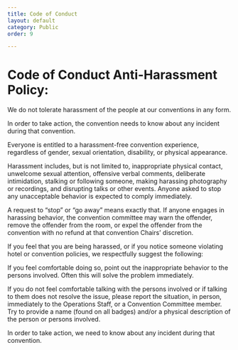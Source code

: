 ```yaml
---
title: Code of Conduct
layout: default
category: Public
order: 9

---
```

# Code of Conduct Anti-Harassment Policy:

We do not tolerate harassment of the people at our conventions in any form.

In order to take action, the convention needs to know about any incident during that convention.

Everyone is entitled to a harassment-free convention experience, regardless of gender, sexual orientation, disability, or physical appearance.

Harassment includes, but is not limited to, inappropriate physical contact, unwelcome sexual attention, offensive verbal comments, deliberate intimidation, stalking or following someone, making harassing photography or recordings, and disrupting talks or other events. Anyone asked to stop any unacceptable behavior is expected to comply immediately.

A request to “stop” or “go away” means exactly that. If anyone engages in harassing behavior, the convention committee may warn the offender, remove the offender from the room, or expel the offender from the convention with no refund at that convention Chairs’ discretion.

If you feel that you are being harassed, or if you notice someone violating hotel or convention policies, we respectfully suggest the following:

If you feel comfortable doing so, point out the inappropriate behavior to the persons involved. Often this will solve the problem immediately.

If you do not feel comfortable talking with the persons involved or if talking to them does not resolve the issue, please report the situation, in person, immediately to the Operations Staff, or a Convention Committee member. Try to provide a name (found on all badges) and/or a physical description of the person or persons involved.

In order to take action, we need to know about any incident during that convention.